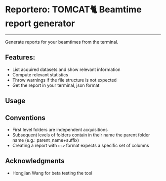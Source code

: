 # Reportero: TOMCAT:cat2: Beamtime report generator
___
Generate reports for your beamtimes from the terminal.

## Features:
- List acquired datasets and show relevant information
- Compute relevant statistics
- Throw warnings if the file structure is not expected
- Get the report in your terminal, json format


## Usage

## Conventions
- First level folders are independent acquisitions
- Subsequent levels of folders contain in their name the parent folder name (e.g.: parent_name+suffix)
- Creating a report with `csv` format expects a specific set of columns

## Acknowledgments
- Hongjian Wang for beta testing the tool
